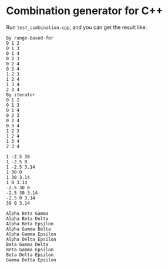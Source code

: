 Combination generator for C++
=============================

Run `test_combination.cpp`,
and you can get the result like:
```
By range-based-for
0 1 2 
0 1 3 
0 1 4 
0 2 3 
0 2 4 
0 3 4 
1 2 3 
1 2 4 
1 3 4 
2 3 4 
By iterator
0 1 2 
0 1 3 
0 1 4 
0 2 3 
0 2 4 
0 3 4 
1 2 3 
1 2 4 
1 3 4 
2 3 4 

1 -2.5 30 
1 -2.5 0 
1 -2.5 3.14 
1 30 0 
1 30 3.14 
1 0 3.14 
-2.5 30 0 
-2.5 30 3.14 
-2.5 0 3.14 
30 0 3.14 

Alpha Beta Gamma 
Alpha Beta Delta 
Alpha Beta Epsilon 
Alpha Gamma Delta 
Alpha Gamma Epsilon 
Alpha Delta Epsilon 
Beta Gamma Delta 
Beta Gamma Epsilon 
Beta Delta Epsilon 
Gamma Delta Epsilon 
```

